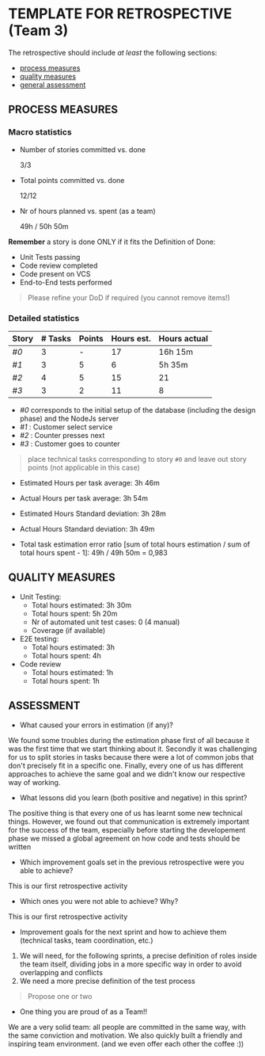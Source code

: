 TEMPLATE FOR RETROSPECTIVE (Team 3)
=====================================

The retrospective should include _at least_ the following
sections:

- [process measures](#process-measures)
- [quality measures](#quality-measures)
- [general assessment](#assessment)

## PROCESS MEASURES 

### Macro statistics

- Number of stories committed vs. done

  3/3

- Total points committed vs. done

  12/12

- Nr of hours planned vs. spent (as a team)

  49h / 50h 50m

**Remember** a story is done ONLY if it fits the Definition of Done:
 
- Unit Tests passing
- Code review completed
- Code present on VCS
- End-to-End tests performed

> Please refine your DoD if required (you cannot remove items!) 

### Detailed statistics

| Story  | # Tasks | Points | Hours est. | Hours actual |
|--------|---------|--------|------------|--------------|
| _#0_   |     3   |    -   |     17     |   16h 15m    |
| _#1_   |     3   |    5   |     6      |   5h 35m     |
| _#2_   |     4   |    5   |     15     |     21       |
| _#3_   |     3   |    2   |     11     |     8        |

- _#0_ corresponds to the initial setup of the database (including the design phase) and the NodeJs server
- _#1_ : Customer select service
- _#2_ : Counter presses next
- _#3_ : Customer goes to counter

> place technical tasks corresponding to story `#0` and leave out story points (not applicable in this case)

- Estimated Hours per task average: 3h 46m
- Actual Hours per task average: 3h 54m
- Estimated Hours Standard deviation: 3h 28m
- Actual Hours Standard deviation: 3h 49m

- Total task estimation error ratio [sum of total hours estimation / sum of total hours spent - 1]: 49h / 49h 50m = 0,983 

  
## QUALITY MEASURES 

- Unit Testing:
  - Total hours estimated: 3h 30m 
  - Total hours spent: 5h 20m
  - Nr of automated unit test cases: 0 (4 manual)
  - Coverage (if available)
- E2E testing:
  - Total hours estimated: 3h
  - Total hours spent: 4h
- Code review 
  - Total hours estimated: 1h
  - Total hours spent: 1h
  


## ASSESSMENT

- What caused your errors in estimation (if any)?

We found some troubles during the estimation phase first of all because it was the first time that we start thinking about it. Secondly it was challenging for us to split stories in tasks because there were a lot of common jobs that don't precisely fit in a specific one. Finally, every one of us has different approaches to achieve the same goal and we didn't know our respective way of working. 

- What lessons did you learn (both positive and negative) in this sprint?

The positive thing is that every one of us has learnt some new technical things. However, we found out that communication is extremely important for the success of the team, especially before starting the developement phase we missed a global agreement on how code and tests should be written

- Which improvement goals set in the previous retrospective were you able to achieve? 

This is our first retrospective activity
  
- Which ones you were not able to achieve? Why?

This is our first retrospective activity

- Improvement goals for the next sprint and how to achieve them (technical tasks, team coordination, etc.)

1) We will need, for the following sprints, a precise definition of roles inside the team itself, dividing jobs in a more specific way in order to avoid overlapping and conflicts
2) We need a more precise definition of the test process

  > Propose one or two

- One thing you are proud of as a Team!!

We are a very solid team: all people are committed in the same way, with the same conviction and motivation. We also quickly built a friendly and inspiring team environment. 
(and we even offer each other the coffee :))